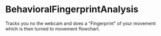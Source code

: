 # BehavioralFingerprintAnalysis
Tracks you no the webcam and does a "Fingerprint" of your movement which is then turned to movement flowchart. 
